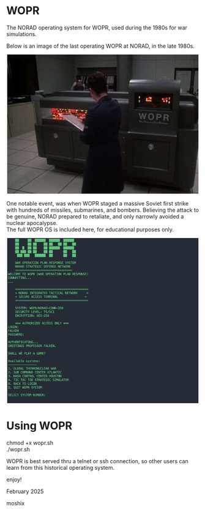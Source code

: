 # WOPR
The NORAD operating system for WOPR, used during the 1980s for war simulations. 

Below is an image of the last operating WOPR at NORAD, in the late 1980s. 

<p align="center">
  <img src="WOPR.jpg" width="500">
</p>
One notable event, was when WOPR staged a massive Soviet first strike with hundreds of missiles, submarines, and bombers. Believing the attack to be genuine, NORAD prepared to retaliate, and only narrowly avoided a nuclear apocalypse.
<br> 
The full WOPR OS is included here, for educational purposes only. 

<p align="center">
  <img src="screenshot.png" width="500">
</p>

Using WOPR
========== 

chmod +x wopr.sh<br>
./wopr.sh 

WOPR is best served thru a telnet or ssh connection, so other users can learn from this historical operating system. 

enjoy!

February 2025

moshix  
